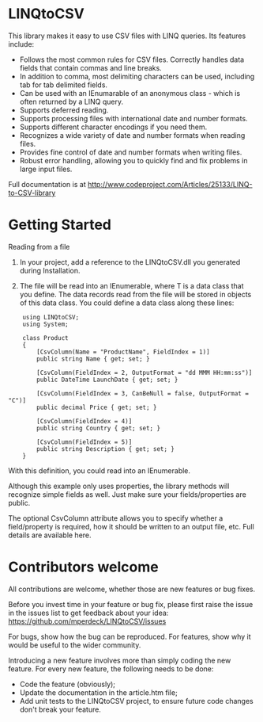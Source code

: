 # LINQtoCSV

This library makes it easy to use CSV files with LINQ queries. Its features include:

* Follows the most common rules for CSV files. Correctly handles data fields that contain commas and line breaks.
* In addition to comma, most delimiting characters can be used, including tab for tab delimited fields.
* Can be used with an IEnumarable of an anonymous class - which is often returned by a LINQ query.
* Supports deferred reading.
* Supports processing files with international date and number formats.
* Supports different character encodings if you need them.
* Recognizes a wide variety of date and number formats when reading files.
* Provides fine control of date and number formats when writing files.
* Robust error handling, allowing you to quickly find and fix problems in large input files.

Full documentation is at
http://www.codeproject.com/Articles/25133/LINQ-to-CSV-library


# Getting Started

Reading from a file

1) In your project, add a reference to the LINQtoCSV.dll you generated during Installation.

2) The file will be read into an IEnumerable<T>, where T is a data class that you define. The data records read from the file will be stored in objects of this data class. You could define a data class along these lines:

```
    using LINQtoCSV;
    using System;

    class Product
    {
        [CsvColumn(Name = "ProductName", FieldIndex = 1)]
        public string Name { get; set; }

        [CsvColumn(FieldIndex = 2, OutputFormat = "dd MMM HH:mm:ss")]
        public DateTime LaunchDate { get; set; }

        [CsvColumn(FieldIndex = 3, CanBeNull = false, OutputFormat = "C")]
        public decimal Price { get; set; }

        [CsvColumn(FieldIndex = 4)]
        public string Country { get; set; }

        [CsvColumn(FieldIndex = 5)]
        public string Description { get; set; }
    }
```

With this definition, you could read into an IEnumerable<Product>.

Although this example only uses properties, the library methods will recognize simple fields as well. Just make sure your fields/properties are public.

The optional CsvColumn attribute allows you to specify whether a field/property is required, how it should be written to an output file, etc. Full details are available here.


# Contributors welcome

All contributions are welcome, whether those are new features or bug fixes.

Before you invest time in your feature or bug fix, please first raise the issue in the issues list to get feedback about your idea:
https://github.com/mperdeck/LINQtoCSV/issues

For bugs, show how the bug can be reproduced.
For features, show why it would be useful to the wider community.

Introducing a new feature involves more than simply coding the new feature. For every new feature, the following needs to be done:
* Code the feature (obviously);
* Update the documentation in the article.htm file;
* Add unit tests to the LINQtoCSV project, to ensure future code changes don't break your feature.




